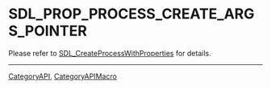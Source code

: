 # SDL_PROP_PROCESS_CREATE_ARGS_POINTER

Please refer to [SDL_CreateProcessWithProperties](SDL_CreateProcessWithProperties) for details.

----
[CategoryAPI](CategoryAPI), [CategoryAPIMacro](CategoryAPIMacro)

